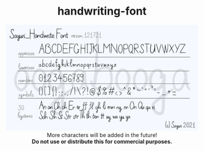 <h1 align="center">handwriting-font</h1>
<p align="center">
<img src="./preview.png">
More characters will be added in the future!<br>
<b>Do not use or distribute this for commercial purposes.</b>
</p>